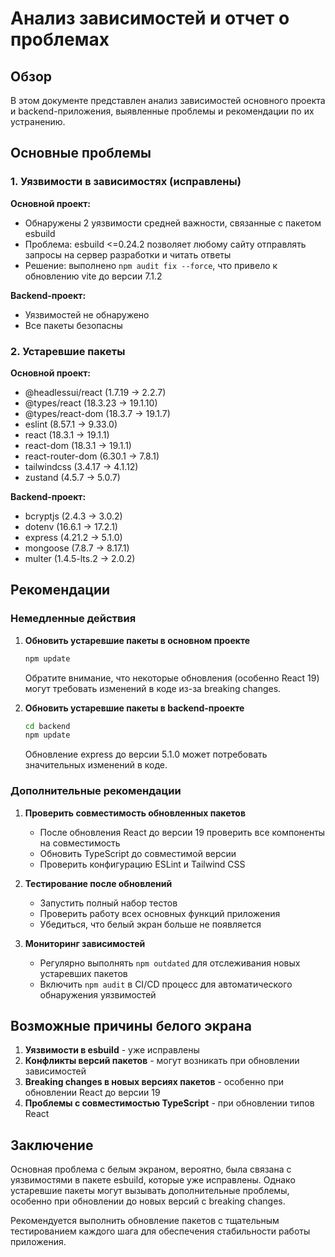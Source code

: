 # Анализ зависимостей и отчет о проблемах

## Обзор

В этом документе представлен анализ зависимостей основного проекта и backend-приложения, выявленные проблемы и рекомендации по их устранению.

## Основные проблемы

### 1. Уязвимости в зависимостях (исправлены)

**Основной проект:**
- Обнаружены 2 уязвимости средней важности, связанные с пакетом esbuild
- Проблема: esbuild <=0.24.2 позволяет любому сайту отправлять запросы на сервер разработки и читать ответы
- Решение: выполнено `npm audit fix --force`, что привело к обновлению vite до версии 7.1.2

**Backend-проект:**
- Уязвимостей не обнаружено
- Все пакеты безопасны

### 2. Устаревшие пакеты

**Основной проект:**
- @headlessui/react (1.7.19 -> 2.2.7)
- @types/react (18.3.23 -> 19.1.10)
- @types/react-dom (18.3.7 -> 19.1.7)
- eslint (8.57.1 -> 9.33.0)
- react (18.3.1 -> 19.1.1)
- react-dom (18.3.1 -> 19.1.1)
- react-router-dom (6.30.1 -> 7.8.1)
- tailwindcss (3.4.17 -> 4.1.12)
- zustand (4.5.7 -> 5.0.7)

**Backend-проект:**
- bcryptjs (2.4.3 -> 3.0.2)
- dotenv (16.6.1 -> 17.2.1)
- express (4.21.2 -> 5.1.0)
- mongoose (7.8.7 -> 8.17.1)
- multer (1.4.5-lts.2 -> 2.0.2)

## Рекомендации

### Немедленные действия

1. **Обновить устаревшие пакеты в основном проекте**
   ```bash
   npm update
   ```
   Обратите внимание, что некоторые обновления (особенно React 19) могут требовать изменений в коде из-за breaking changes.

2. **Обновить устаревшие пакеты в backend-проекте**
   ```bash
   cd backend
   npm update
   ```
   Обновление express до версии 5.1.0 может потребовать значительных изменений в коде.

### Дополнительные рекомендации

1. **Проверить совместимость обновленных пакетов**
   - После обновления React до версии 19 проверить все компоненты на совместимость
   - Обновить TypeScript до совместимой версии
   - Проверить конфигурацию ESLint и Tailwind CSS

2. **Тестирование после обновлений**
   - Запустить полный набор тестов
   - Проверить работу всех основных функций приложения
   - Убедиться, что белый экран больше не появляется

3. **Мониторинг зависимостей**
   - Регулярно выполнять `npm outdated` для отслеживания новых устаревших пакетов
   - Включить `npm audit` в CI/CD процесс для автоматического обнаружения уязвимостей

## Возможные причины белого экрана

1. **Уязвимости в esbuild** - уже исправлены
2. **Конфликты версий пакетов** - могут возникать при обновлении зависимостей
3. **Breaking changes в новых версиях пакетов** - особенно при обновлении React до версии 19
4. **Проблемы с совместимостью TypeScript** - при обновлении типов React

## Заключение

Основная проблема с белым экраном, вероятно, была связана с уязвимостями в пакете esbuild, которые уже исправлены. Однако устаревшие пакеты могут вызывать дополнительные проблемы, особенно при обновлении до новых версий с breaking changes.

Рекомендуется выполнить обновление пакетов с тщательным тестированием каждого шага для обеспечения стабильности работы приложения.